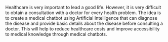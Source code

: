 Healthcare is very important to lead a good life. However, it is very difficult to obtain a consultation with a doctor for every health problem. The idea is to create a 
medical chatbot using Artificial Intelligence that can diagnose the disease and provide basic details about the disease before consulting a doctor. This will help to 
reduce healthcare costs and improve accessibility to medical knowledge through medical chatbots.
